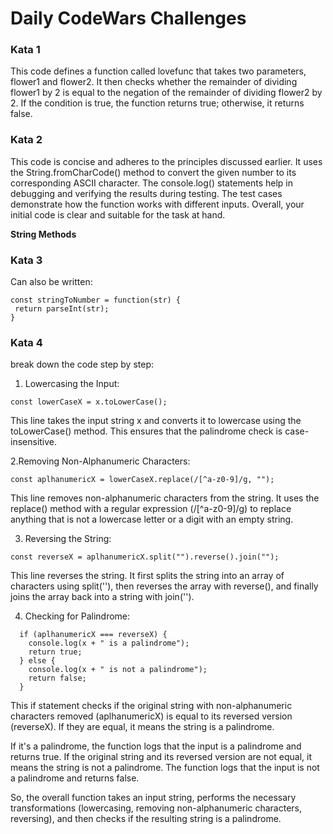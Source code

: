 # Daily CodeWars Challenges
 
 ### Kata 1
 This code defines a function called lovefunc that takes two parameters, flower1 and flower2. It then checks whether the remainder of dividing flower1 by 2 is equal to the negation of the remainder of dividing flower2 by 2. If the condition is true, the function returns true; otherwise, it returns false.

 ### Kata 2
 This code is concise and adheres to the principles discussed earlier. It uses the String.fromCharCode() method to convert the given number to its corresponding ASCII character. The console.log() statements help in debugging and verifying the results during testing. The test cases demonstrate how the function works with different inputs. Overall, your initial code is clear and suitable for the task at hand.

 **String Methods**

 ### Kata 3
 Can also be written:

 ```
 const stringToNumber = function(str) {
  return parseInt(str);
}
```

### Kata 4
break down the code step by step:

1. Lowercasing the Input:
```
const lowerCaseX = x.toLowerCase();
```
This line takes the input string x and converts it to lowercase using the toLowerCase() method. This ensures that the palindrome check is case-insensitive.

2.Removing Non-Alphanumeric Characters:
```
const aplhanumericX = lowerCaseX.replace(/[^a-z0-9]/g, "");
```
This line removes non-alphanumeric characters from the string. It uses the replace() method with a regular expression (/[^a-z0-9]/g) to replace anything that is not a lowercase letter or a digit with an empty string.

3. Reversing the String:
```
const reverseX = aplhanumericX.split("").reverse().join("");
```

This line reverses the string. It first splits the string into an array of characters using split(''), then reverses the array with reverse(), and finally joins the array back into a string with join('').

4. Checking for Palindrome:
```
  if (aplhanumericX === reverseX) {
    console.log(x + " is a palindrome");
    return true;
  } else {
    console.log(x + " is not a palindrome");
    return false;
  }
  ```
This if statement checks if the original string with non-alphanumeric characters removed (aplhanumericX) is equal to its reversed version (reverseX). If they are equal, it means the string is a palindrome.

If it's a palindrome, the function logs that the input is a palindrome and returns true.
If the original string and its reversed version are not equal, it means the string is not a palindrome.
The function logs that the input is not a palindrome and returns false.

So, the overall function takes an input string, performs the necessary transformations (lowercasing, removing non-alphanumeric characters, reversing), and then checks if the resulting string is a palindrome.
